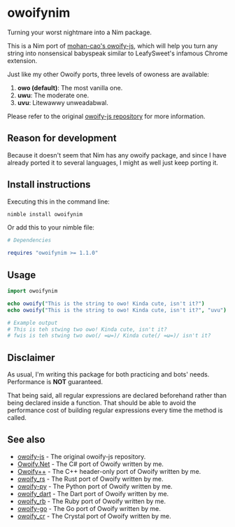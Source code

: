 # owoifynim
Turning your worst nightmare into a Nim package.


This is a Nim port of [mohan-cao's owoify-js](https://github.com/mohan-cao/owoify-js), which will help you turn any string into nonsensical babyspeak similar to LeafySweet's infamous Chrome extension.

Just like my other Owoify ports, three levels of owoness are available:

1. **owo (default)**: The most vanilla one.
2. **uwu**: The moderate one.
3. **uvu**: Litewawwy unweadabwal.

Please refer to the original [owoify-js repository](https://github.com/mohan-cao/owoify-js) for more information.

## Reason for development
Because it doesn't seem that Nim has any owoify package, and since I have already ported it to several languages, I might as well just keep porting it.

## Install instructions
Executing this in the command line:
```bash
nimble install owoifynim
```
Or add this to your nimble file:
```nim
# Dependencies

requires "owoifynim >= 1.1.0"
```

## Usage
```nim
import owoifynim

echo owoify("This is the string to owo! Kinda cute, isn't it?")
echo owoify("This is the string to owo! Kinda cute, isn't it?", "uvu")

# Example output
# This is teh stwing two owo! Kinda cute, isn't it?
# fwis is teh stwing two owo(/ =ω=)/ Kinda cute(/ =ω=)/ isn't it?
```

## Disclaimer
As usual, I'm writing this package for both practicing and bots' needs. Performance is **NOT** guaranteed.

That being said, all regular expressions are declared beforehand rather than being declared inside a function. That should be able to avoid the performance cost of building regular expressions every time the method is called.

## See also
- [owoify-js](https://github.com/mohan-cao/owoify-js) - The original owoify-js repository.
- [Owoify.Net](https://www.nuget.org/packages/Owoify.Net) - The C# port of Owoify written by me.
- [Owoify++](https://github.com/deadshot465/OwoifyCpp) - The C++ header-only port of Owoify written by me.
- [owoify_rs](https://crates.io/crates/owoify_rs) - The Rust port of Owoify written by me.
- [owoify-py](https://pypi.org/project/owoify-py/) - The Python port of Owoify written by me.
- [owoify_dart](https://pub.dev/packages/owoify_dart) - The Dart port of Owoify written by me.
- [owoify_rb](https://rubygems.org/gems/owoify_rb) - The Ruby port of Owoify written by me.
- [owoify-go](https://pkg.go.dev/github.com/deadshot465/owoify-go) - The Go port of Owoify written by me.
- [owoify_cr](https://github.com/deadshot465/owoify_cr) - The Crystal port of Owoify written by me.